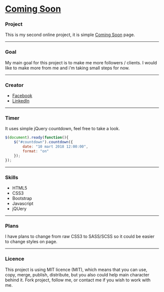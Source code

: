 # [Coming Soon](http://www.comingsoon.navbarstyles.com/)
### Project

This is my second online project, it is simple [Coming Soon](http://www.comingsoon.navbarstyles.com/) page.

---
### Goal
My main goal for this project is to make me more followers / clients. I would like to make more from me and i'm taking small steps for now.

---
### Creator
- [Facebook](https://www.facebook.com/stefanblade.omerovic)
- [LinkedIn](https://www.linkedin.com/in/stefan-omerovic-7b9757135/)
---
### Timer
It uses simple jQuery countdown, feel free to take a look. 
```javascript
$(document).ready(function(){
    $("#countdown").countdown({
        date: "10 mart 2018 12:00:00",
        format: "on"
    });
});
```
---
### Skills
* HTML5
* CSS3
* Bootstrap
* Javascript
* jQUery
---
### Plans

I have plans to change from raw CSS3 to SASS/SCSS so it could be easier to change styles on page. 

---
### Licence
This project is using MIT licence (MIT), which means that you can use, copy, merge, publish, distribute, but you also could help main character behind it. Fork project, follow me, or contact me if you wish to work with me.
